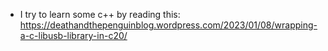 - I try to learn some c++ by reading this:
  https://deathandthepenguinblog.wordpress.com/2023/01/08/wrapping-a-c-libusb-library-in-c20/